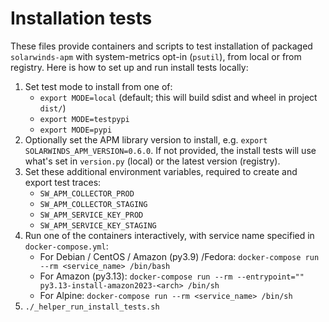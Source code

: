 # Installation tests

These files provide containers and scripts to test installation of packaged `solarwinds-apm` with system-metrics opt-in (`psutil`), from local or from registry. Here is how to set up and run install tests locally:

1. Set test mode to install from one of:
   * `export MODE=local` (default; this will build sdist and wheel in project `dist/`)
   * `export MODE=testpypi`
   * `export MODE=pypi`
2. Optionally set the APM library version to install, e.g. `export SOLARWINDS_APM_VERSION=0.6.0`. If not provided, the install tests will use what's set in `version.py` (local) or the latest version (registry).
3. Set these additional environment variables, required to create and export test traces:
   * `SW_APM_COLLECTOR_PROD`
   * `SW_APM_COLLECTOR_STAGING`
   * `SW_APM_SERVICE_KEY_PROD`
   * `SW_APM_SERVICE_KEY_STAGING`
4. Run one of the containers interactively, with service name specified in `docker-compose.yml`:
   * For Debian / CentOS / Amazon (py3.9) /Fedora: `docker-compose run --rm <service_name> /bin/bash`
   * For Amazon (py3.13): `docker-compose run --rm --entrypoint="" py3.13-install-amazon2023-<arch> /bin/sh`
   * For Alpine: `docker-compose run --rm <service_name> /bin/sh`
5. `./_helper_run_install_tests.sh`
